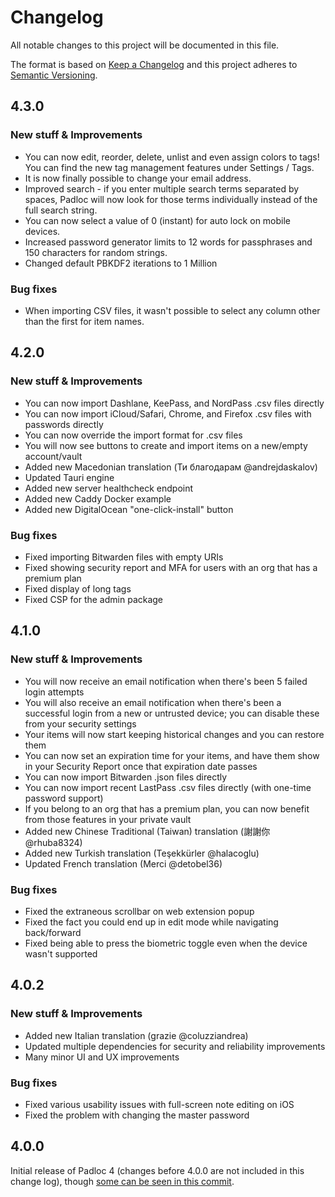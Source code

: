 # Changelog

All notable changes to this project will be documented in this file.

The format is based on [Keep a Changelog](http://keepachangelog.com/en/1.0.0/)
and this project adheres to
[Semantic Versioning](http://semver.org/spec/v2.0.0.html).

## 4.3.0

### New stuff & Improvements

-   You can now edit, reorder, delete, unlist and even assign colors to tags!
    You can find the new tag management features under Settings / Tags.
-   It is now finally possible to change your email address.
-   Improved search - if you enter multiple search terms separated by spaces,
    Padloc will now look for those terms individually instead of the full search
    string.
-   You can now select a value of 0 (instant) for auto lock on mobile devices.
-   Increased password generator limits to 12 words for passphrases and 150
    characters for random strings.
-   Changed default PBKDF2 iterations to 1 Million

### Bug fixes

-   When importing CSV files, it wasn't possible to select any column other than
    the first for item names.

## 4.2.0

### New stuff & Improvements

-   You can now import Dashlane, KeePass, and NordPass .csv files directly
-   You can now import iCloud/Safari, Chrome, and Firefox .csv files with
    passwords directly
-   You can now override the import format for .csv files
-   You will now see buttons to create and import items on a new/empty
    account/vault
-   Added new Macedonian translation (Ти благодарам @andrejdaskalov)
-   Updated Tauri engine
-   Added new server healthcheck endpoint
-   Added new Caddy Docker example
-   Added new DigitalOcean "one-click-install" button

### Bug fixes

-   Fixed importing Bitwarden files with empty URIs
-   Fixed showing security report and MFA for users with an org that has a
    premium plan
-   Fixed display of long tags
-   Fixed CSP for the admin package

## 4.1.0

### New stuff & Improvements

-   You will now receive an email notification when there's been 5 failed login
    attempts
-   You will also receive an email notification when there's been a successful
    login from a new or untrusted device; you can disable these from your
    security settings
-   Your items will now start keeping historical changes and you can restore
    them
-   You can now set an expiration time for your items, and have them show in
    your Security Report once that expiration date passes
-   You can now import Bitwarden .json files directly
-   You can now import recent LastPass .csv files directly (with one-time
    password support)
-   If you belong to an org that has a premium plan, you can now benefit from
    those features in your private vault
-   Added new Chinese Traditional (Taiwan) translation (謝謝你 @rhuba8324)
-   Added new Turkish translation (Teşekkürler @halacoglu)
-   Updated French translation (Merci @detobel36)

### Bug fixes

-   Fixed the extraneous scrollbar on web extension popup
-   Fixed the fact you could end up in edit mode while navigating back/forward
-   Fixed being able to press the biometric toggle even when the device wasn't
    supported

## 4.0.2

### New stuff & Improvements

-   Added new Italian translation (grazie @coluzziandrea)
-   Updated multiple dependencies for security and reliability improvements
-   Many minor UI and UX improvements

### Bug fixes

-   Fixed various usability issues with full-screen note editing on iOS
-   Fixed the problem with changing the master password

## 4.0.0

Initial release of Padloc 4 (changes before 4.0.0 are not included in this
change log), though
[some can be seen in this commit](https://github.com/Anondo/padloc/blob/12b027b37ccf123b15a066e4715354f4cf080384/CHANGELOG.md).
